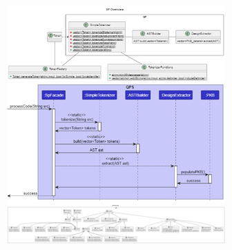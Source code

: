 
![SP Overview Diagram](../Diagrams/SPOverview.png)
![SP Sequence Diagram](../Diagrams/SPSequence.png)
![SP AST Diagram](../Diagrams/AST.png)